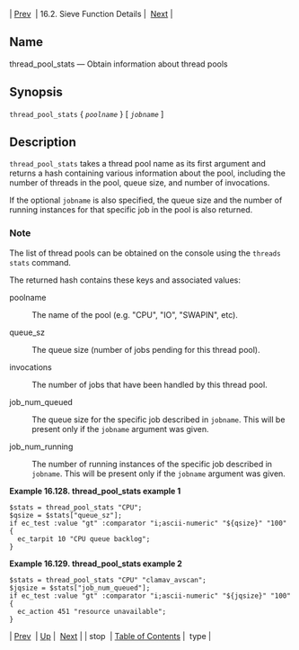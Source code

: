 | [Prev](sieve.ref.stop)  | 16.2. Sieve Function Details |  [Next](sieve.ref.type.php) |

<a name="sieve.ref.thread_pool_stats"></a>
## Name

thread_pool_stats — Obtain information about thread pools

## Synopsis

`thread_pool_stats` { *`poolname`* } [ *`jobname`* ]

<a name="idp31300496"></a>
## Description

`thread_pool_stats` takes a thread pool name as its first argument and returns a hash containing various information about the pool, including the number of threads in the pool, queue size, and number of invocations.

If the optional `jobname` is also specified, the queue size and the number of running instances for that specific job in the pool is also returned.

### Note

The list of thread pools can be obtained on the console using the `threads stats` command.

The returned hash contains these keys and associated values:

<dl class="variablelist">

<dt>poolname</dt>

<dd>

The name of the pool (e.g. "CPU", "IO", "SWAPIN", etc).

</dd>

<dt>queue_sz</dt>

<dd>

The queue size (number of jobs pending for this thread pool).

</dd>

<dt>invocations</dt>

<dd>

The number of jobs that have been handled by this thread pool.

</dd>

<dt>job_num_queued</dt>

<dd>

The queue size for the specific job described in `jobname`. This will be present only if the `jobname` argument was given.

</dd>

<dt>job_num_running</dt>

<dd>

The number of running instances of the specific job described in `jobname`. This will be present only if the `jobname` argument was given.

</dd>

</dl>

<a name="example.thread_pool_stats"></a>

**Example 16.128. thread_pool_stats example 1**

```
$stats = thread_pool_stats "CPU";
$qsize = $stats["queue_sz"];
if ec_test :value "gt" :comparator "i;ascii-numeric" "${qsize}" "100" {
  ec_tarpit 10 "CPU queue backlog";
}
```

<a name="example.thread_pool_stats.second"></a>

**Example 16.129. thread_pool_stats example 2**

```
$stats = thread_pool_stats "CPU" "clamav_avscan";
$jqsize = $stats["job_num_queued"];
if ec_test :value "gt" :comparator "i;ascii-numeric" "${jqsize}" "100" {
  ec_action 451 "resource unavailable";
}
```

| [Prev](sieve.ref.stop)  | [Up](sieve.ref.files.php) |  [Next](sieve.ref.type.php) |
| stop  | [Table of Contents](index) |  type |
